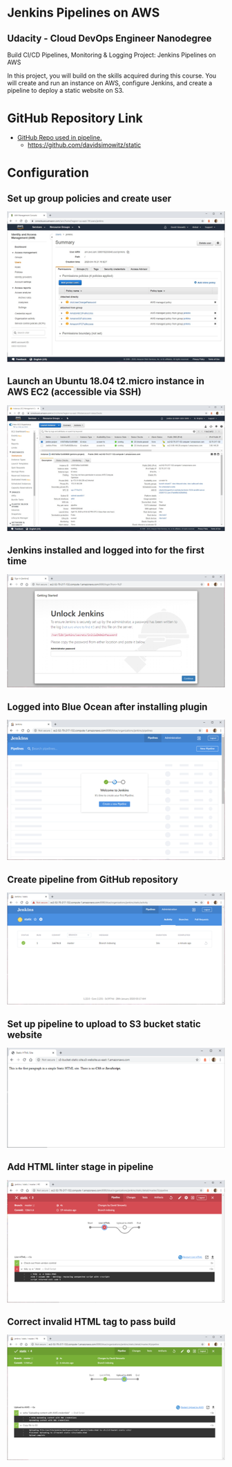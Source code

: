 Jenkins Pipelines on AWS
========================


Udacity - Cloud DevOps Engineer Nanodegree
------------------------------------------
Build CI/CD Pipelines, Monitoring & Logging Project: Jenkins Pipelines on AWS

In this project, you will build on the skills acquired during this course. You will create and run an instance on AWS, configure Jenkins, and create a pipeline to deploy a static website on S3.


GitHub Repository Link
======================
+ [GitHub Repo used in pipeline.](https://github.com/davidsimowitz/static)
  * https://github.com/davidsimowitz/static


Configuration
==============


Set up group policies and create user
-------------------------------------

![IAM User Permissions](https://github.com/davidsimowitz/jenkins-pipelines-on-aws/blob/master/screenshot-01.png)


Launch an Ubuntu 18.04 t2.micro instance in AWS EC2 (accessible via SSH)
------------------------------------------------------------------------

![EC2 Instance](https://github.com/davidsimowitz/jenkins-pipelines-on-aws/blob/master/screenshot-02.png)


Jenkins installed and logged into for the first time
----------------------------------------------------
![Jenkins initial run on server](https://github.com/davidsimowitz/jenkins-pipelines-on-aws/blob/master/screenshot-03.png)


Logged into Blue Ocean after installing plugin
----------------------------------------------
![Logged into Blue Ocean after installing plugin](https://github.com/davidsimowitz/jenkins-pipelines-on-aws/blob/master/screenshot-04.png)


Create pipeline from GitHub repository
--------------------------------------
![Create pipeline from GitHub repository](https://github.com/davidsimowitz/jenkins-pipelines-on-aws/blob/master/screenshot-05.png)


Set up pipeline to upload to S3 bucket static website
-----------------------------------------------------
![S3 bucket static website](https://github.com/davidsimowitz/jenkins-pipelines-on-aws/blob/master/screenshot-06.png)


Add HTML linter stage in pipeline
---------------------------------
![Build fails at linting step](https://github.com/davidsimowitz/jenkins-pipelines-on-aws/blob/master/screenshot-07.png)

Correct invalid HTML tag to pass build
--------------------------------------
![Build passes after correcting invalid HTML tag](https://github.com/davidsimowitz/jenkins-pipelines-on-aws/blob/master/screenshot-08.png)
